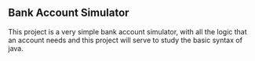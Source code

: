 ## Bank Account Simulator

This project is a very simple bank account simulator, with all the logic that an account needs and this project will serve to study the basic syntax of java.


